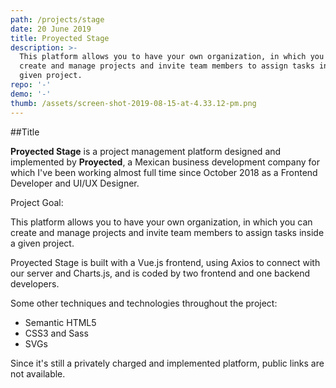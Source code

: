 ```yaml
---
path: /projects/stage
date: 20 June 2019
title: Proyected Stage
description: >-
  This platform allows you to have your own organization, in which you can
  create and manage projects and invite team members to assign tasks inside a
  given project.
repo: '-'
demo: '-'
thumb: /assets/screen-shot-2019-08-15-at-4.33.12-pm.png
---
```

\##Title

**Proyected Stage** is a project management platform designed and implemented by **Proyected**, a Mexican business development company for which I've been working almost full time since October 2018 as a Frontend Developer and UI/UX Designer. 

Project Goal:

This platform allows you to have your own organization, in which you can create and manage projects and invite team members to assign tasks inside a given project. 

Proyected Stage is built with a Vue.js frontend, using Axios to connect with our server and Charts.js, and is coded by two frontend and one backend developers. 

Some other techniques and technologies throughout the project: 

* Semantic HTML5
* CSS3 and Sass
* SVGs

Since it's still a privately charged and implemented platform, public links are not available.

